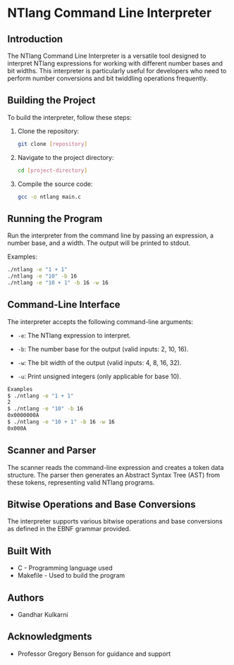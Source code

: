 # NTlang Command Line Interpreter

## Introduction
The NTlang Command Line Interpreter is a versatile tool designed to interpret NTlang expressions for working with different number bases and bit widths. This interpreter is particularly useful for developers who need to perform number conversions and bit twiddling operations frequently.

## Building the Project
To build the interpreter, follow these steps:

1. Clone the repository:
    ```bash
    git clone [repository]
    ```
2. Navigate to the project directory:
    ```bash
    cd [project-directory]
    ```

3. Compile the source code:
    ```bash
    gcc -o ntlang main.c
    ```
## Running the Program
Run the interpreter from the command line by passing an expression, a number base, and a width. The output will be printed to stdout.

Examples:
```bash
./ntlang -e "1 + 1"
./ntlang -e "10" -b 16
./ntlang -e "10 + 1" -b 16 -w 16
```
## Command-Line Interface
The interpreter accepts the following command-line arguments:

* ```-e```: The NTlang expression to interpret.

* ```-b```: The number base for the output (valid inputs: 2, 10, 16).

* ```-w```: The bit width of the output (valid inputs: 4, 8, 16, 32).

* ```-u```: Print unsigned integers (only applicable for base 10).

```bash
Examples
$ ./ntlang -e "1 + 1"
2
$ ./ntlang -e "10" -b 16
0x0000000A
$ ./ntlang -e "10 + 1" -b 16 -w 16
0x000A
```

## Scanner and Parser
The scanner reads the command-line expression and creates a token data structure. The parser then generates an Abstract Syntax Tree (AST) from these tokens, representing valid NTlang programs.

## Bitwise Operations and Base Conversions
The interpreter supports various bitwise operations and base conversions as defined in the EBNF grammar provided.

## Built With
- C - Programming language used
- Makefile - Used to build the program

## Authors
- Gandhar Kulkarni

## Acknowledgments
- Professor Gregory Benson for guidance and support